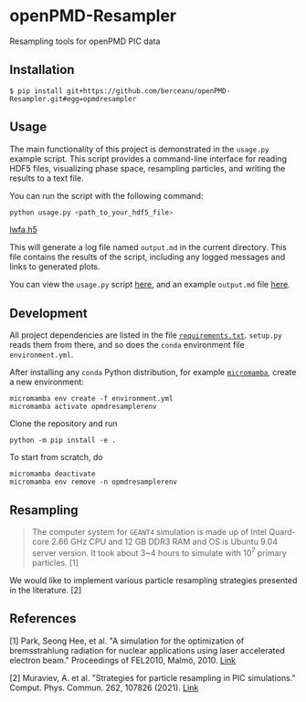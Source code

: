 # openPMD-Resampler
Resampling tools for openPMD PIC data

## Installation

```shell
$ pip install git+https://github.com/berceanu/openPMD-Resampler.git#egg=opmdresampler
```

## Usage

The main functionality of this project is demonstrated in the `usage.py` example script. This script provides a command-line interface for reading HDF5 files, visualizing phase space, resampling particles, and writing the results to a text file.

You can run the script with the following command:

```bash
python usage.py <path_to_your_hdf5_file>
```

[lwfa.h5](https://transfer.sequanium.de/qjhu1I2t56/lwfa.h5)

This will generate a log file named `output.md` in the current directory. This file contains the results of the script, including any logged messages and links to generated plots.

You can view the `usage.py` script [here](./usage.py), and an example `output.md` file [here](./output.md).


## Development

All project dependencies are listed in the file [`requirements.txt`](requirements.txt).
`setup.py` reads them from there, and so does the `conda` environment file `environment.yml`.

After installing any `conda` Python distribution, for example [`micromamba`](https://mamba.readthedocs.io/en/latest/installation.html#micromamba), create a new environment: 

```shell
micromamba env create -f environment.yml
micromamba activate opmdresamplerenv
```

Clone the repository and run 

```shell
python -m pip install -e .
```

To start from scratch, do 

```shell
micromamba deactivate
micromamba env remove -n opmdresamplerenv
```

## Resampling

> The computer system for `GEANT4` simulation is made up of Intel Quard-core 2.66 GHz CPU and 12 GB DDR3 RAM and OS is Ubuntu 9.04 server version. It took about 3~4 hours to simulate with $10^7$ primary particles. [1]

We would like to implement various particle resampling strategies presented in the literature. [2]

## References

[1] Park, Seong Hee, et al. "A simulation for the optimization of bremsstrahlung radiation for nuclear applications using laser accelerated electron beam." Proceedings of FEL2010, Malmö, 2010. [Link](https://accelconf.web.cern.ch/FEL2010/papers/thpb13.pdf)

[2] Muraviev, A. et al. "Strategies for particle resampling in PIC simulations." Comput. Phys. Commun. 262, 107826 (2021). [Link](https://doi.org/10.1016/j.cpc.2021.107826)
